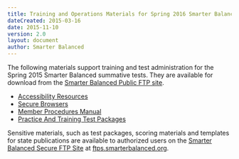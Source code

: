 ```yaml
---
title: Training and Operations Materials for Spring 2016 Smarter Balanced Tests
dateCreated: 2015-03-16
date: 2015-11-10
version: 2.0
layout: document
author: Smarter Balanced
---
```


The following materials support training and test administration for the Spring 2015 Smarter Balanced summative tests. They are available for download from the [Smarter Balanced Public FTP site](ftp://ftps.smarterbalanced.org/~sbacpublic/Public).

* [Accessibility Resources](ftp://ftps.smarterbalanced.org/~sbacpublic/Public/AccessibilityResources/)
* [Secure Browsers](ftp://ftps.smarterbalanced.org/~sbacpublic/Public/SecureBrowsers/)
* [Member Procedures Manual](ftp://ftps.smarterbalanced.org/~sbacpublic/Public/Member_Procedures_Manual_10-30-2015.pdf)
* [Practice And Training Test Packages](ftp://ftps.smarterbalanced.org/~sbacpublic/Public/PracticeAndTrainingTests/)

Sensitive materials, such as test packages, scoring materials and templates for state publications are available to authorized users on the [Smarter Balanced Secure FTP Site](http://ftps.smarterbalanced.org) at [ftps.smarterbalanced.org](http://ftps.smarterbalanced.org).

